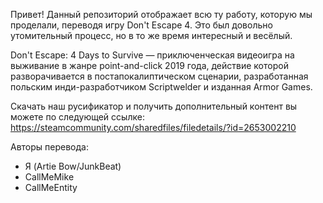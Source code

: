 Привет!
Данный репозиторий отображает всю ту работу, которую мы проделали, переводя игру Don't Escape 4. Это был довольно утомительный процесс, но в то же время интересный и весёлый.

Don't Escape: 4 Days to Survive — приключенческая видеоигра на выживание в жанре point-and-click 2019 года, действие которой разворачивается в постапокалиптическом сценарии, разработанная польским инди-разработчиком Scriptwelder и изданная Armor Games.

Скачать наш русификатор и получить дополнительный контент вы можете по следующей ссылке:
https://steamcommunity.com/sharedfiles/filedetails/?id=2653002210

Авторы перевода:
* Я (Artie Bow/JunkBeat)
* CallMeMike
* CallMeEntity
